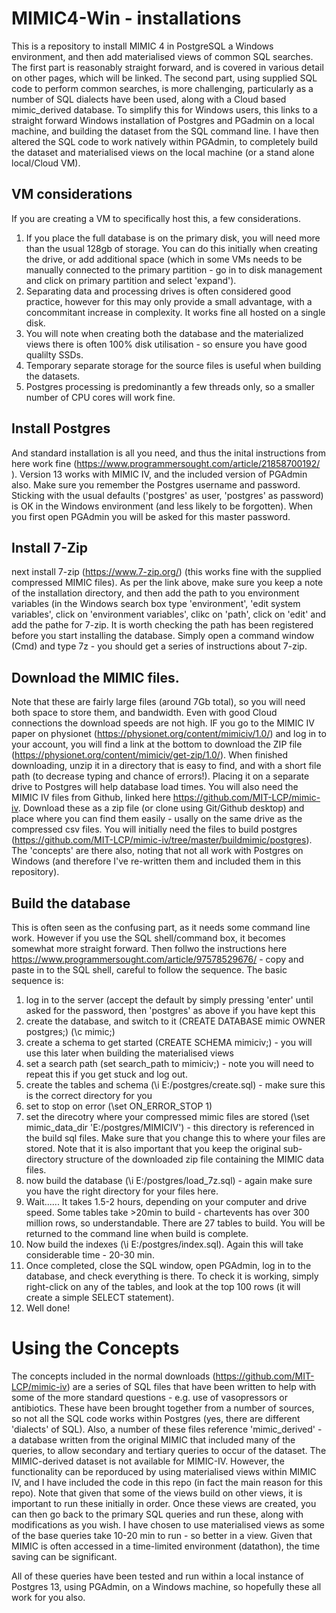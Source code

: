 # MIMIC4-Win - installations

This is a repository to install MIMIC 4 in PostgreSQL a Windows environment, and then add materialised views of common SQL searches.
The first part is reasonably straight forward, and is covered in various detail on other pages, which will be linked. 
The second part, using supplied SQL code to perform common searches, is more challenging, particularly as a number of SQL dialects have been used, along with a Cloud based mimic_derived database.
To simplify this for Windows users, this links to a straight forward Windows installation of Postgres and PGadmin on a local machine, and building the dataset from the SQL command line.
I have then altered the SQL code to work natively within PGAdmin, to completely build the dataset and materialised views on the local machine (or a stand alone local/Cloud VM).

## VM considerations
If you are creating a VM to specifically host this, a few considerations. 
1. If you place the full database is on the primary disk, you will need more than the usual 128gb of storage. You can do this initially when creating the drive, or add additional space (which in some VMs needs to be manually connected to the primary partition - go in to disk management and click on primary partition and select 'expand'). 
2. Separating data and processing drives is often considered good practice, however for this may only provide a small advantage, with a concommitant increase in complexity. It works fine all hosted on a single disk.
3. You will note when creating both the database and the materialized views there is often 100% disk utilisation - so ensure you have good qualilty SSDs.
4. Temporary separate storage for the source files is useful when building the datasets. 
5. Postgres processing is predominantly a few threads only, so a smaller number of CPU cores will work fine.

## Install Postgres
And standard installation is all you need, and thus the inital instructions from here work fine (https://www.programmersought.com/article/21858700192/ ). Version 13 works with MIMIC IV, and the included version of PGAdmin also. 
Make sure you remember the Postgres username and password. Sticking with the usual defaults ('postgres' as user, 'postgres' as password) is OK in the Windows environment (and less likely to be forgotten). When you first open PGAdmin you will be asked for this master password.  

## Install 7-Zip
next install 7-zip (https://www.7-zip.org/) (this works fine with the supplied compressed MIMIC files). As per the link above, make sure you keep a note of the installation directory, and then add the path to you environment variables (in the Windows search box type 'environment', 'edit system variables', click on 'environment variables', clikc on 'path', click on 'edit' and add the pathe for 7-zip.
It is worth checking the path has been registered before you start installing the database. Simply open a command window (Cmd) and type 7z - you should get a series of instructions about 7-zip.

## Download the MIMIC files.
Note that these are fairly large files (around 7Gb total), so you will need both space to store them, and bandwidth. Even with good Cloud connections the download speeds are not high.
IF you go to the MIMIC IV paper on physionet (https://physionet.org/content/mimiciv/1.0/) and log in to your account, you will find a link at the bottom to download the ZIP file (https://physionet.org/content/mimiciv/get-zip/1.0/). When finished downloading, unzip it in a directory that is easy to find, and with a short file path (to decrease typing and chance of errors!). Placing it on a separate drive to Postgres will help database load times. 
You will also need the MIMIC IV files from Github, linked here https://github.com/MIT-LCP/mimic-iv. Download these as a zip file (or clone using Git/Github desktop)  and place where you can find them easily - usally on the same drive as the compressed csv files. You will initially need the files to build postgres (https://github.com/MIT-LCP/mimic-iv/tree/master/buildmimic/postgres). The 'concepts' are there also, noting that not all work with Postgres on Windows (and therefore I've re-written them and included them in this repository). 

## Build the database
This is often seen as the confusing part, as it needs some command line work. However if you use the SQL shell/command box, it becomes somewhat more straight forward. 
Then follwo the instructions here https://www.programmersought.com/article/97578529676/ - copy and paste in to the SQL shell, careful to follow the sequence. 
The basic sequence is:
1. log in to the server (accept the default by simply pressing 'enter' until asked for the password, then 'postgres' as above if you have kept this
2. create the database, and switch to it (CREATE DATABASE mimic OWNER postgres;) (\c mimic;)
3. create a schema to get started (CREATE SCHEMA mimiciv;) - you will use this later when building the materialised views
4. set a search path (set search_path to mimiciv;)  - note you will need to repeat this if you get stuck and log out.
5. create the tables and schema (\i E:/postgres/create.sql) - make sure this is the correct directory for you
6. set to stop on error (\set ON_ERROR_STOP 1) 
7. set the direcotry where your compressed mimic files are stored (\set mimic_data_dir 'E:/postgres/MIMICIV') - this directory is referenced in the build sql files. Make sure that you change this to where your files are stored. Note that it is also important that you keep the original sub-directory structure of the downloaded zip file containing the MIMIC data files.
8. now build the database (\i E:/postgres/load_7z.sql) - again make sure you have the right directory for your files here. 
9. Wait...... It takes 1.5-2 hours, depending on your computer and drive speed. Some tables take >20min to build  - chartevents has over 300 million rows, so understandable. There are 27 tables to build. You will be returned to the command line when build is complete.
10. Now build the indexes (\i E:/postgres/index.sql). Again this will take considerable time - 20-30 min.
11. Once completed, close the SQL window, open PGAdmin, log in to the database, and check everything is there. To check it is working, simply right-click on any of the tables, and look at the top 100 rows (it will create a simple SELECT statement). 
12. Well done!

# Using the Concepts
The concepts included in the normal downloads (https://github.com/MIT-LCP/mimic-iv) are a series of SQL files that have been written to help with some of the more standard questions - e.g. use of vasopressors or antibiotics. These have been brought together from a number of sources, so not all the SQL code works within Postgres (yes, there are different 'dialects' of SQL). 
Also, a number of these files reference 'mimic_derived' - a database written from the original MIMIC that included many of the queries, to allow secondary and tertiary queries to occur of the dataset. The MIMIC-derived dataset is not available for MIMIC-IV. However, the functionality can be reporduced by using materialised views within MIMIC IV, and I have included the code in this repo (in fact the main reason for this repo). 
Note that given that some of the views build on other views, it is important to run these initially in order. Once these views are created, you can then go back to the primary SQL queries and run these, along with modifications as you wish.
I have chosen to use materialised views as some of the base queries take 10-20 min to run - so better in a view. Given that MIMIC is often accessed in a time-limited environment (datathon), the time saving can be significant.

All of these queries have been tested and run within a local instance of Postgres 13, using PGAdmin, on a Windows machine, so hopefully these all work for you also.

